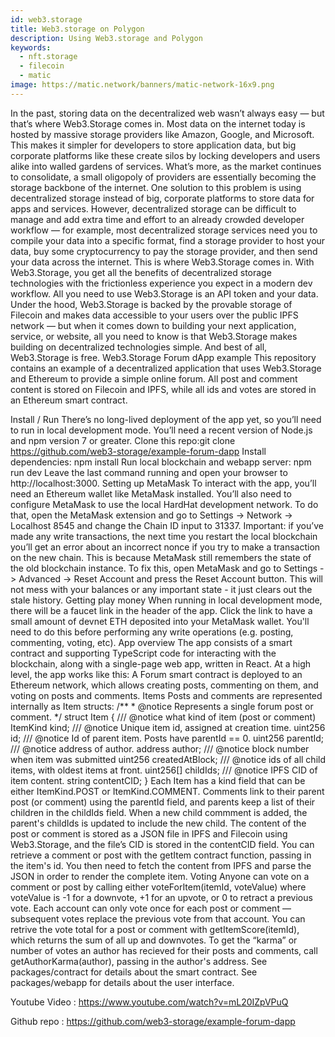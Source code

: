 ```yaml
---
id: web3.storage
title: Web3.storage on Polygon 
description: Using Web3.storage and Polygon
keywords:
  - nft.storage
  - filecoin
  - matic
image: https://matic.network/banners/matic-network-16x9.png
---
```

In the past, storing data on the decentralized web wasn’t always easy — but that’s where Web3.Storage comes in. Most data on the internet today is hosted by massive storage providers like Amazon, Google, and Microsoft. This makes it simpler for developers to store application data, but big corporate platforms like these create silos by locking developers and users alike into walled gardens of services. What’s more, as the market continues to consolidate, a small oligopoly of providers are essentially becoming the storage backbone of the internet.
One solution to this problem is using decentralized storage instead of big, corporate platforms to store data for apps and services. However, decentralized storage can be difficult to manage and add extra time and effort to an already crowded developer workflow — for example, most decentralized storage services need you to compile your data into a specific format, find a storage provider to host your data, buy some cryptocurrency to pay the storage provider, and then send your data across the internet. This is where Web3.Storage comes in.
With Web3.Storage, you get all the benefits of decentralized storage technologies with the frictionless experience you expect in a modern dev workflow. All you need to use Web3.Storage is an API token and your data. Under the hood, Web3.Storage is backed by the provable storage of Filecoin and makes data accessible to your users over the public IPFS network — but when it comes down to building your next application, service, or website, all you need to know is that Web3.Storage makes building on decentralized technologies simple. And best of all, Web3.Storage is free.
Web3.Storage Forum dApp example
This repository contains an example of a decentralized application that uses Web3.Storage and Ethereum to provide a simple online forum.
All post and comment content is stored on Filecoin and IPFS, while all ids and votes are stored in an Ethereum smart contract.

Install / Run
There’s no long-lived deployment of the app yet, so you’ll need to run in local development mode.
You’ll need a recent version of Node.js and npm version 7 or greater.
Clone this repo:git clone https://github.com/web3-storage/example-forum-dapp
Install dependencies: npm install
Run local blockchain and webapp server:
npm run dev
Leave the last command running and open your browser to http://localhost:3000.
Setting up MetaMask
To interact with the app, you’ll need an Ethereum wallet like MetaMask installed. You’ll also need to configure MetaMask to use the local HardHat development network.
To do that, open the MetaMask extension and go to Settings -> Network -> Localhost 8545 and change the Chain ID input to 31337.
Important: if you’ve made any write transactions, the next time you restart the local blockchain you’ll get an error about an incorrect nonce if you try to make a transaction on the new chain. This is because MetaMask still remembers the state of the old blockchain instance. To fix this, open MetaMask and go to Settings -> Advanced -> Reset Account and press the Reset Account button. This will not mess with your balances or any important state - it just clears out the stale history.
Getting play money
When running in local development mode, there will be a faucet link in the header of the app. Click the link to have a small amount of devnet ETH deposited into your MetaMask wallet. You'll need to do this before performing any write operations (e.g. posting, commenting, voting, etc).
App overview
The app consists of a smart contract and supporting TypeScript code for interacting with the blockchain, along with a single-page web app, written in React.
At a high level, the app works like this:
A Forum smart contract is deployed to an Ethereum network, which allows creating posts, commenting on them, and voting on posts and comments.
Items
Posts and comments are represented internally as Item structs:
/**
    * @notice Represents a single forum post or comment. 
    */
  struct Item {
    /// @notice what kind of item (post or comment)
    ItemKind kind;
    /// @notice Unique item id, assigned at creation time.
    uint256 id;
    /// @notice Id of parent item. Posts have parentId == 0.
    uint256 parentId;
    /// @notice address of author.
    address author;
    /// @notice block number when item was submitted
    uint256 createdAtBlock;
    /// @notice ids of all child items, with oldest items at front.
    uint256[] childIds;
    /// @notice IPFS CID of item content.
    string contentCID;
  }
Each Item has a kind field that can be either ItemKind.POST or ItemKind.COMMENT. Comments link to their parent post (or comment) using the parentId field, and parents keep a list of their children in the childIds field. When a new child commment is added, the parent's childIds is updated to include the new child.
The content of the post or comment is stored as a JSON file in IPFS and Filecoin using Web3.Storage, and the file’s CID is stored in the contentCID field.
You can retrieve a comment or post with the getItem contract function, passing in the item's id. You then need to fetch the content from IPFS and parse the JSON in order to render the complete item.
Voting
Anyone can vote on a comment or post by calling either voteForItem(itemId, voteValue) where voteValue is -1 for a downvote, +1 for an upvote, or 0 to retract a previous vote.
Each account can only vote once for each post or comment — subsequent votes replace the previous vote from that account.
You can retrive the vote total for a post or comment with getItemScore(itemId), which returns the sum of all up and downvotes.
To get the “karma” or number of votes an author has recieved for their posts and comments, call getAuthorKarma(author), passing in the author's address.
See packages/contract for details about the smart contract. See packages/webapp for details about the user interface.

Youtube Video : https://www.youtube.com/watch?v=mL20IZpVPuQ

Github repo : https://github.com/web3-storage/example-forum-dapp